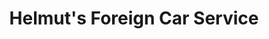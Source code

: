 ---
title: "Helmut's Foreign Car Service"
url: /milford/helmuts-foreign-car-service/
shop: car repair
---